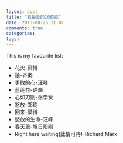 ```yaml
---
layout: post
title: "我最爱的10首歌"
date: 2013-08-25 11:02
comments: true
categories: 
tags: 
---
```

This is my favourite list:  
-	花火-梁博  
-	狼-齐秦  
-	勇敢的心-汪峰  
-	蓝莲花-许巍  
-	心如刀割-张学友  
-	怒放-郑钧  
-	回来-梁博  
-	怒放的生命-汪峰
-	春天里-旭日阳刚  
-	Right here waiting(此情可待)-Richard Marx  

